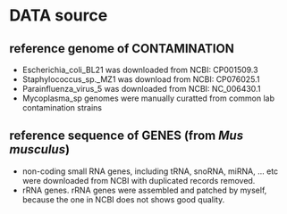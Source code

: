 # DATA source

## reference genome of CONTAMINATION

- Escherichia_coli_BL21 was downloaded from NCBI: CP001509.3
- Staphylococcus_sp.\_MZ1 was download from NCBI: CP076025.1
- Parainfluenza_virus_5 was downloaded from NCBI: NC_006430.1
- Mycoplasma_sp genomes were manually curatted from common lab contamination strains

## reference sequence of GENES (from _Mus musculus_)

- non-coding small RNA genes, including tRNA, snoRNA, miRNA, ... etc were downloaded from NCBI with duplicated records removed.
- rRNA genes. rRNA genes were assembled and patched by myself, because the one in NCBI does not shows good quality.
